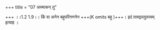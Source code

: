 +++
title = "07 अस्माकन् तु"

+++
।।1.2 1.9।। किं वा अनेन बहुपरिगणनेन +++(K omits बहु )+++। इदं तावद्वस्तुतत्त्वम् इत्याह ।  
